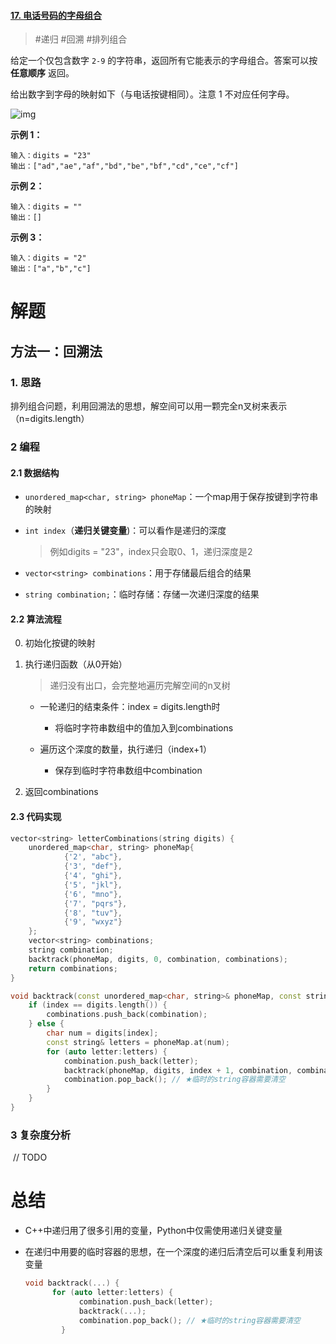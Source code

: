 #### [17. 电话号码的字母组合](https://leetcode-cn.com/problems/letter-combinations-of-a-phone-number/)

> #递归 #回溯 #排列组合

给定一个仅包含数字 `2-9` 的字符串，返回所有它能表示的字母组合。答案可以按 **任意顺序** 返回。

给出数字到字母的映射如下（与电话按键相同）。注意 1 不对应任何字母。

![img](17_letter-combinations-of-a-phone-number.assets/200px-telephone-keypad2svg.png)

 

**示例 1：**

```
输入：digits = "23"
输出：["ad","ae","af","bd","be","bf","cd","ce","cf"]
```

**示例 2：**

```
输入：digits = ""
输出：[]
```

**示例 3：**

```
输入：digits = "2"
输出：["a","b","c"]
```

# 解题

## 方法一：回溯法

### 1. 思路

排列组合问题，利用回溯法的思想，解空间可以用一颗完全n叉树来表示（n=digits.length）


### 2 编程

#### 2.1 数据结构

- `unordered_map<char, string> phoneMap`：一个map用于保存按键到字符串的映射

- `int index`（**递归关键变量**)：可以看作是递归的深度

  > 例如digits = "23"，index只会取0、1，递归深度是2

- `vector<string> combinations`：用于存储最后组合的结果

- `string combination;`：临时存储：存储一次递归深度的结果

#### 2.2 算法流程

0. 初始化按键的映射

1. 执行递归函数（从0开始）

   > 递归没有出口，会完整地遍历完解空间的n叉树

   - 一轮递归的结束条件：index = digits.length时
     - 将临时字符串数组中的值加入到combinations

   - 遍历这个深度的数量，执行递归（index+1）
     - 保存到临时字符串数组中combination

2. 返回combinations

#### 2.3 代码实现

```c++
vector<string> letterCombinations(string digits) {
    unordered_map<char, string> phoneMap{
            {'2', "abc"},
            {'3', "def"},
            {'4', "ghi"},
            {'5', "jkl"},
            {'6', "mno"},
            {'7', "pqrs"},
            {'8', "tuv"},
            {'9', "wxyz"}
    };
    vector<string> combinations;
    string combination;
    backtrack(phoneMap, digits, 0, combination, combinations);
    return combinations;
}

void backtrack(const unordered_map<char, string>& phoneMap, const string& digits,int index, string& combination, vector<string>& combinations) {
    if (index == digits.length()) {
        combinations.push_back(combination);
    } else {
        char num = digits[index];
        const string& letters = phoneMap.at(num);
        for (auto letter:letters) {
            combination.push_back(letter);
            backtrack(phoneMap, digits, index + 1, combination, combinations);
            combination.pop_back(); // ★临时的string容器需要清空
        }
    }
}
```



### 3 复杂度分析

​	// TODO



# 总结

- C++中递归用了很多引用的变量，Python中仅需使用递归关键变量

- 在递归中用要的临时容器的思想，在一个深度的递归后清空后可以重复利用该变量

  ```c++
  void backtrack(...) {
  		for (auto letter:letters) {
              combination.push_back(letter);
              backtrack(...);
              combination.pop_back(); // ★临时的string容器需要清空
          }
  ```

  

